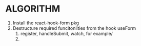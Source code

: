 # ALGORITHM

1. Install the react-hook-form pkg
2. Destructure required funcitonlities from the hook useForm
   1. register, handleSubmit, watch, for example/
   2.
